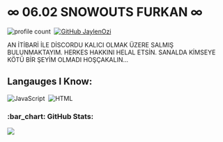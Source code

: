 # ∞ 06.02 SNOWOUTS FURKAN ∞
![profile count](https://komarev.com/ghpvc/?username=JaylenOzi&color=8b72ff)&nbsp;
[![GitHub JaylenOzi](https://img.shields.io/github/followers/JaylenOzi?label=follow&style=social)](https://github.com/JaylenOzi)&nbsp;

AN İTİBARİ İLE DİSCORDU KALICI OLMAK ÜZERE SALMIŞ BULUNMAKTAYIM.
HERKES HAKKINI HELAL ETSİN.
SANALDA KİMSEYE KÖTÜ BİR ŞEYİM OLMADI HOŞÇAKALIN...

## Langauges I Know:
![JavaScript](https://img.shields.io/badge/-JavaScript-05122A?style=flat&logo=javascript)&nbsp;
![HTML](https://img.shields.io/badge/-HTML-05122A?style=flat&logo=HTML5)&nbsp;

<h3 align="left">:bar_chart: GitHub Stats:</h3>
<p align="left">
<img src="https://github-profile-trophy.vercel.app/?username=JaylenOzi&theme=radical" />
</p>
